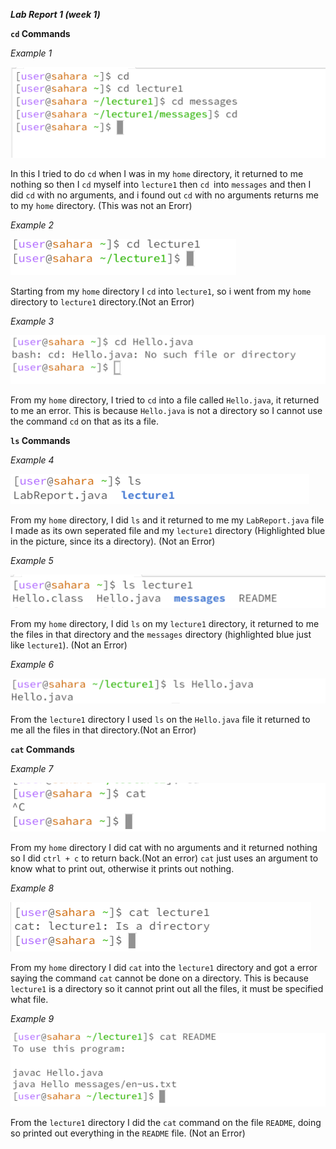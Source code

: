 ***Lab Report 1 (week 1)***

**`cd` Commands**

*Example 1*

![Image](LabReport1.1.png)

In this I tried to do `cd` when I was in my `home` directory, it returned to me nothing so then I `cd` myself into `lecture1` then `cd `into `messages` and then I did `cd` with no arguments, and i found out `cd` with no arguments returns me to my `home` directory. (This was not an Erorr)

*Example 2*

![Image](LabReport.1.2.png)

Starting from my `home` directory I `cd` into `lecture1`, so i went from my `home` directory to `lecture1` directory.(Not an Error)

*Example 3*

![Image](LabReport1.3.png)

From my `home` directory, I tried to `cd` into a file called `Hello.java`, it returned to me an error. This is because `Hello.java` is not a directory so I cannot use the command `cd` on that as its a file.

**`ls` Commands**

*Example 4*

![Image](LabReport1.4.png)

From my `home` directory, I did `ls` and it returned to me my `LabReport.java` file I made as its own seperated file and my `lecture1` directory (Highlighted blue in the picture, since its a directory).                 (Not an Error)

*Example 5*

![Image](LabReport.1.6.png)

From my `home` directory, I did `ls` on my `lecture1` directory, it returned to me the files in that directory and the `messages` directory (highlighted blue just like `lecture1`).  (Not an Error)

*Example 6*

![Image](LabReport1.10.png)

From the `lecture1` directory I used `ls` on the `Hello.java` file it returned to me all the files in that directory.(Not an Error)

**`cat` Commands**

*Example 7*

![Image](LabReport1.7.png)

From my `home` directory I did cat with no arguments and it returned nothing so I did `ctrl + c` to return back.(Not an error) `cat` just uses an argument to know what to print out, otherwise it prints out nothing.

*Example 8*

![Image](LabReport1.8.png)

From my `home` directory I did `cat` into the `lecture1` directory and got a error saying the command `cat` cannot be done on a directory. This is because `lecture1` is a directory so it cannot print out all the files, it must be specified what file.

*Example 9*

![Image](LabReport1.9.png)

From the `lecture1` directory I did the `cat` command on the file `README`, doing so printed out everything in the `README` file. (Not an Error)


